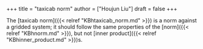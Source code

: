 +++
title = "taxicab norm"
author = ["Houjun Liu"]
draft = false
+++

The [taxicab norm]({{< relref "KBhtaxicab_norm.md" >}}) is a norm against a gridded system; it should follow the same properties of the [norm]({{< relref "KBhnorm.md" >}}), but not [inner product]({{< relref "KBhinner_product.md" >}})s.